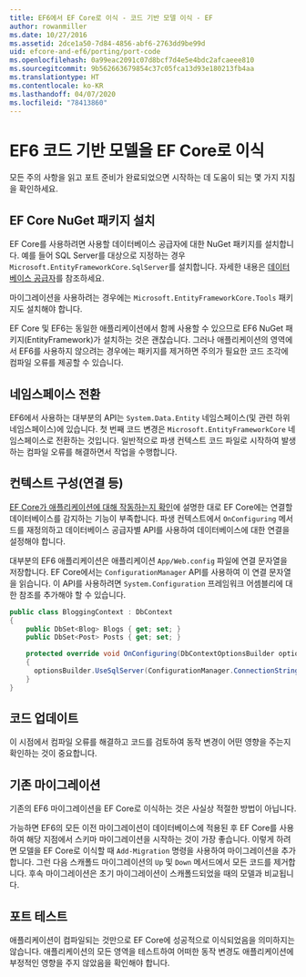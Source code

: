 ```yaml
---
title: EF6에서 EF Core로 이식 - 코드 기반 모델 이식 - EF
author: rowanmiller
ms.date: 10/27/2016
ms.assetid: 2dce1a50-7d84-4856-abf6-2763dd9be99d
uid: efcore-and-ef6/porting/port-code
ms.openlocfilehash: 0a99eac2091c07d8bcf7d4e5e4bdc2afcaeee810
ms.sourcegitcommit: 9b562663679854c37c05fca13d93e180213fb4aa
ms.translationtype: HT
ms.contentlocale: ko-KR
ms.lasthandoff: 04/07/2020
ms.locfileid: "78413860"
---
```

# <a name="porting-an-ef6-code-based-model-to-ef-core"></a>EF6 코드 기반 모델을 EF Core로 이식

모든 주의 사항을 읽고 포트 준비가 완료되었으면 시작하는 데 도움이 되는 몇 가지 지침을 확인하세요.

## <a name="install-ef-core-nuget-packages"></a>EF Core NuGet 패키지 설치

EF Core를 사용하려면 사용할 데이터베이스 공급자에 대한 NuGet 패키지를 설치합니다. 예를 들어 SQL Server를 대상으로 지정하는 경우 `Microsoft.EntityFrameworkCore.SqlServer`를 설치합니다. 자세한 내용은 [데이터베이스 공급자](../../core/providers/index.md)를 참조하세요.

마이그레이션을 사용하려는 경우에는 `Microsoft.EntityFrameworkCore.Tools` 패키지도 설치해야 합니다.

EF Core 및 EF6는 동일한 애플리케이션에서 함께 사용할 수 있으므로 EF6 NuGet 패키지(EntityFramework)가 설치하는 것은 괜찮습니다. 그러나 애플리케이션의 영역에서 EF6를 사용하지 않으려는 경우에는 패키지를 제거하면 주의가 필요한 코드 조각에 컴파일 오류를 제공할 수 있습니다.

## <a name="swap-namespaces"></a>네임스페이스 전환

EF6에서 사용하는 대부분의 API는 `System.Data.Entity` 네임스페이스(및 관련 하위 네임스페이스)에 있습니다. 첫 번째 코드 변경은 `Microsoft.EntityFrameworkCore` 네임스페이스로 전환하는 것입니다. 일반적으로 파생 컨텍스트 코드 파일로 시작하여 발생하는 컴파일 오류를 해결하면서 작업을 수행합니다.

## <a name="context-configuration-connection-etc"></a>컨텍스트 구성(연결 등)

[EF Core가 애플리케이션에 대해 작동하는지 확인](ensure-requirements.md)에 설명한 대로 EF Core에는 연결할 데이터베이스를 감지하는 기능이 부족합니다. 파생 컨텍스트에서 `OnConfiguring` 메서드를 재정의하고 데이터베이스 공급자별 API를 사용하여 데이터베이스에 대한 연결을 설정해야 합니다.

대부분의 EF6 애플리케이션은 애플리케이션 `App/Web.config` 파일에 연결 문자열을 저장합니다. EF Core에서는 `ConfigurationManager` API를 사용하여 이 연결 문자열을 읽습니다. 이 API를 사용하려면 `System.Configuration` 프레임워크 어셈블리에 대한 참조를 추가해야 할 수 있습니다.

``` csharp
public class BloggingContext : DbContext
{
    public DbSet<Blog> Blogs { get; set; }
    public DbSet<Post> Posts { get; set; }

    protected override void OnConfiguring(DbContextOptionsBuilder optionsBuilder)
    {
      optionsBuilder.UseSqlServer(ConfigurationManager.ConnectionStrings["BloggingDatabase"].ConnectionString);
    }
}
```

## <a name="update-your-code"></a>코드 업데이트

이 시점에서 컴파일 오류를 해결하고 코드를 검토하여 동작 변경이 어떤 영향을 주는지 확인하는 것이 중요합니다.

## <a name="existing-migrations"></a>기존 마이그레이션

기존의 EF6 마이그레이션을 EF Core로 이식하는 것은 사실상 적절한 방법이 아닙니다.

가능하면 EF6의 모든 이전 마이그레이션이 데이터베이스에 적용된 후 EF Core를 사용하여 해당 지점에서 스키마 마이그레이션을 시작하는 것이 가장 좋습니다. 이렇게 하려면 모델을 EF Core로 이식할 때 `Add-Migration` 명령을 사용하여 마이그레이션을 추가합니다. 그런 다음 스캐폴드 마이그레이션의 `Up` 및 `Down` 메서드에서 모든 코드를 제거합니다. 후속 마이그레이션은 초기 마이그레이션이 스캐폴드되었을 때의 모델과 비교됩니다.

## <a name="test-the-port"></a>포트 테스트

애플리케이션이 컴파일되는 것만으로 EF Core에 성공적으로 이식되었음을 의미하지는 않습니다. 애플리케이션의 모든 영역을 테스트하여 어떠한 동작 변경도 애플리케이션에 부정적인 영향을 주지 않았음을 확인해야 합니다.
